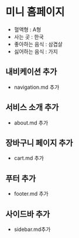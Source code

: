 # 미니 홈페이지

- 혈액형 : A형
- 사는 곳 : 한국
- 좋아하는 음식 : 삼겹살
- 싫어하는 음식 : 가지

## 내비케이션 추가
- navigation.md 추가

## 서비스 소개 추가
- about.md 추가

## 장바구니 페이지 추가
- cart.md 추가

## 푸터 추가
- footer.md 추가

## 사이드바 추가
- sidebar.md추가